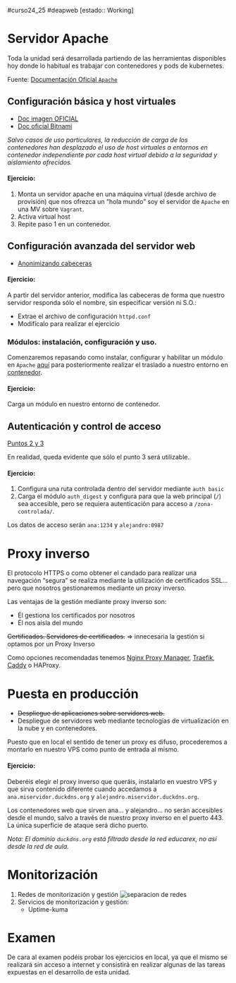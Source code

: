 #curso24_25 #deapweb [estado:: Working] 

# Servidor Apache
Toda la unidad será desarrollada partiendo de las herramientas disponibles hoy donde lo habitual es trabajar con contenedores y pods de kubernetes.

Fuente: [Documentación Oficial `Apache`](https://httpd.apache.org/docs/)


## Configuración básica y host virtuales
+ [Doc imagen OFICIAL](https://hub.docker.com/_/httpd)
+ [Doc oficial Bitnami](https://github.com/bitnami/containers/tree/main/bitnami/apache#how-to-use-this-image)

_Salvo casos de uso particulares, la reducción de carga de los contenedores han desplazado el uso de host virtuales a entornos en contenedor independiente por cada host virtual debido a la seguridad y aislamiento ofrecidos._

#### Ejercicio:
1. Monta un servidor apache en una máquina virtual (desde archivo de provisión) que nos ofrezca un “hola mundo” soy el servidor de `Apache` en una MV sobre `Vagrant`.
2. Activa virtual host
3. Repite paso 1 en un contenedor.


## Configuración avanzada del servidor web
+ [Anonimizando cabeceras](https://techexpert.tips/es/apache-es/apache-cambiar-el-encabezado-de-identificacion-del-servidor/)

#### Ejercicio:
A partir del servidor anterior, modifica las cabeceras de forma que nuestro servidor responda sólo el nombre, sin especificar versión ni S.O.:
   + Extrae el archivo de configuración `httpd.conf`
   + Modifícalo para realizar el ejercicio


### Módulos: instalación, configuración y uso.
Comenzaremos repasando como instalar, configurar y habilitar un módulo en `Apache` [aquí](https://es.linux-console.net/?p=5208) para posteriormente realizar el traslado a nuestro entorno en [contenedor](https://stackoverflow.com/questions/55187078/how-to-install-apache-module-in-docker-container-at-the-correct-location).

#### Ejercicio:
Carga un módulo en nuestro entorno de contenedor.

  
## Autenticación y control de acceso
[Puntos 2 y 3](https://www.alvarovf.com/servicios/2020/11/01/control-acceso-apache.html)

En realidad, queda evidente que sólo el punto 3 será utilizable.

#### Ejercicio:
1. Configura una ruta controlada dentro del servidor mediante `auth basic`
2. Carga el módulo `auth_digest` y configura para que la web principal (`/`) sea accesible, pero se requiera autenticación para acceso a `/zona-controlada/`.

Los datos de acceso serán `ana:1234` y `alejandro:0987`


# Proxy inverso
El protocolo HTTPS o como obtener el candado para realizar una navegación “segura” se realiza mediante la utilización de certificados SSL... pero que nosotros gestionaremos mediante un proxy inverso.

Las ventajas de la gestión mediante proxy inverso son:
+ Él gestiona los certificados por nosotros
+ Él nos aisla del mundo

~~Certificados. Servidores de certificados.~~ => innecesaria la gestión si optamos por un Proxy Inverso

Como opciones recomendadas tenemos [Nginx Proxy Manager](https://nginxproxymanager.com/), [Traefik](https://hub.docker.com/_/traefik/), [Caddy](https://github.com/lucaslorentz/caddy-docker-proxy) o HAProxy.


# Puesta en producción
+ ~~Despliegue de aplicaciones sobre servidores web.~~
+ Despliegue de servidores web mediante tecnologías de virtualización en la nube y en contenedores.

Puesto que en local el sentido de tener un proxy es difuso, procederemos a montarlo en nuestro VPS como punto de entrada al mismo.

#### Ejercicio:
Deberéis elegir el proxy inverso que queráis, instalarlo en vuestro VPS y que sirva contenido diferente cuando accedamos a `ana.miservidor.duckdns.org` y `alejandro.miservidor.duckdns.org`.

Los contenedores web que sirven ana... y alejandro... no serán accesibles desde el mundo, salvo a través de nuestro proxy inverso en el puerto 443. La única superficie de ataque será dicho puerto.

_Nota: El dominio `duckdns.org` está filtrado desde la red educarex, no así desde la red de aula._


# Monitorización
1. Redes de monitorización y gestión
![separacion de redes](https://luiscastelar.duckdns.org/2024/assets/deapweb/separacion-de-redes.png)
2. Servicios de monitorización y gestión:
   + Uptime-kuma


# Examen
De cara al examen podéis probar los ejercicios en local, ya que el mismo se realizará sin acceso a internet y consistirá en realizar algunas de las tareas expuestas en el desarrollo de esta unidad.